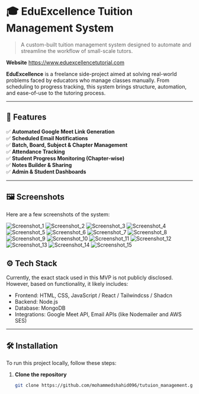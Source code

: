 # 🎓 EduExcellence Tuition Management System

> A custom-built tuition management system designed to automate and streamline the workflow of small-scale tutors.

**Website** https://www.eduexcellencetutorial.com

**EduExcellence** is a freelance side-project aimed at solving real-world problems faced by educators who manage classes manually. From scheduling to progress tracking, this system brings structure, automation, and ease-of-use to the tutoring process.

---

## 🧩 Features

✅ **Automated Google Meet Link Generation**  
✅ **Scheduled Email Notifications**  
✅ **Batch, Board, Subject & Chapter Management**  
✅ **Attendance Tracking**  
✅ **Student Progress Monitoring (Chapter-wise)**  
✅ **Notes Builder & Sharing**  
✅ **Admin & Student Dashboards**

---

## 🖼️ Screenshots

Here are a few screenshots of the system:

![Screenshot_1](readmeImages/Screenshot_1.png)
![Screenshot_2](readmeImages/Screenshot_2.png)
![Screenshot_3](readmeImages/Screenshot_3.png)
![Screenshot_4](readmeImages/Screenshot_4.png)
![Screenshot_5](readmeImages/Screenshot_5.png)
![Screenshot_6](readmeImages/Screenshot_6.png)
![Screenshot_7](readmeImages/Screenshot_7.png)
![Screenshot_8](readmeImages/Screenshot_8.png)
![Screenshot_9](readmeImages/Screenshot_9.png)
![Screenshot_10](readmeImages/Screenshot_10.png)
![Screenshot_11](readmeImages/Screenshot_11.png)
![Screenshot_12](readmeImages/Screenshot_12.png)
![Screenshot_13](readmeImages/Screenshot_13.png)
![Screenshot_14](readmeImages/Screenshot_14.png)
![Screenshot_15](readmeImages/Screenshot_15.png)

## ⚙️ Tech Stack

Currently, the exact stack used in this MVP is not publicly disclosed. However, based on functionality, it likely includes:

- Frontend: HTML, CSS, JavaScript / React / Tailwindcss / Shadcn
- Backend: Node.js
- Database: MongoDB
- Integrations: Google Meet API, Email APIs (like Nodemailer and AWS SES)

---

## 🛠️ Installation

To run this project locally, follow these steps:

1. **Clone the repository**
   ```bash
   git clone https://github.com/mohammedshahid096/tutuion_management.git
   ```
